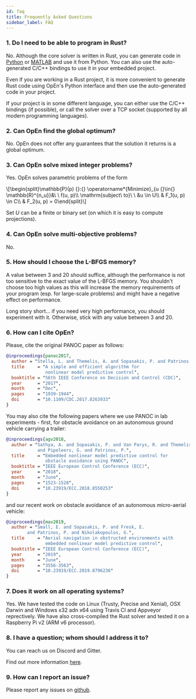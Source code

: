 ```yaml
---
id: faq
title: Frequently Asked Questions
sidebar_label: FAQ
---
```


<script type="text/x-mathjax-config">MathJax.Hub.Config({tex2jax: {inlineMath: [['$','$'], ['\\(','\\)']]}});</script>
<script type="text/javascript" src="https://cdn.mathjax.org/mathjax/latest/MathJax.js?config=TeX-AMS-MML_HTMLorMML"></script>

<script>
  ((window.gitter = {}).chat = {}).options = {
    room: 'alphaville/optimization-engine'
  };
</script>
<script src="https://sidecar.gitter.im/dist/sidecar.v1.js" async defer></script>

### 1. Do I need to be able to program in Rust?

No. Although the core solver is written in Rust, you can
generate code in [Python](./python-interface) or
 [MATLAB](./matlab-interface) and use it from Python.
You can also use the auto-generated C/C++ bindings to use 
it in your embedded project.

Even if you are working in a Rust project, it is more 
convenient to generate Rust code using OpEn's Python
interface and then use the auto-generated code in your
project.

If your project is in some different language, you can 
either use the C/C++ bindings (if possible), or call
the solver over a TCP socket (supported by all modern
programming languages).
  
### 2. Can OpEn find the global optimum?
No. OpEn does not offer any guarantees that the solution it returns is a global optimum.

### 3. Can OpEn solve mixed integer problems?
Yes. OpEn solves parametric problems of the form

<div class="math">
\[\begin{split}\mathbb{P}(p) {}:{} \operatorname*{Minimize}_{u {}\in{} \mathbb{R}^{n_u}}&amp;\ \ f(u, p)\\
\mathrm{subject\ to}\ \  &amp;u \in U\\
&amp; F_1(u, p) \in C\\
&amp; F_2(u, p) = 0\end{split}\]</div>

Set $U$ can be a finite or binary set (on which it is easy to compute projections).  

### 4. Can OpEn solve multi-objective problems?
No.

### 5. How should I choose the L-BFGS memory?
A value between 3 and 20 should suffice, although the performance is not too sensitive to the exact value of the L-BFGS memory. You shouldn't choose too high values as this will increase the memory requirements of your program (esp. for large-scale problems) and might have a negative effect on performance. 

Long story short... if you need very high performance, you should experiment with it. Otherwise, stick with any value between 3 and 20.

### 6. How can I cite OpEn?
Please, cite the original PANOC paper as follows:
```bibtex
@inproceedings{panoc2017,
  author = "Stella, L. and Themelis, A. and Sopasakis, P. and Patrinos, P.",
  title     = "A simple and efficient algorithm for
               nonlinear model predictive control",
  booktitle = "56th IEEE Conference on Decision and Control (CDC)",
  year      = "2017",
  month     = "Dec",
  pages     = "1939-1944",
  doi       = "10.1109/CDC.2017.8263933"
}
```

You may also cite the following papers where we use PANOC in lab experiments - first, for obstacle avoidance on an autonomous ground vehicle carrying a trailer:

```bibtex
@inproceedings{agv2018,
  author = "Sathya, A. and Sopasakis, P. and Van Parys, R. and Themelis, A. 
            and Pipeleers, G. and Patrinos, P.",
  title     = "Embedded nonlinear model predictive control for 
               obstacle avoidance using PANOC",
  booktitle = "IEEE European Control Conference (ECC)",
  year      = "2018",
  month     = "June",
  pages     = "1523-1528",
  doi       = "10.23919/ECC.2018.8550253"
}
```

and our recent work on obstacle avoidance of an autonomous micro-aerial vehicle:

```bibtex
@inproceedings{mav2019,
  author = "Small, E. and Sopasakis, P. and Fresk, E.
        and Patrinos, P. and Nikolakopoulos, G.",
  title     = "Aerial navigation in obstructed environments with
               embedded nonlinear model predictive control",
  booktitle = "IEEE European Control Conference (ECC)",
  year      = "2019",
  month     = "June",
  pages     = "3556-3563",
  doi       = "10.23919/ECC.2019.8796236"
}
```

### 7. Does it work on all operating systems?
Yes. We have tested the code on Linux (Trusty, Precise 
and Xenial), OSX Darwin and Windows x32 adn x64
using Travis CI and Appveyor reprectively. We have 
also cross-compiled the Rust solver and tested it 
on a Raspberry Pi v2 (ARM v6 processor).

### 8. I have a question; whom should I address it to?
You can reach us on Discord and Gitter. 

Find out more information [here](https://alphaville.github.io/optimization-engine/blog/2019/03/06/talk-to-us).

### 9. How can I report an issue?
Please report any issues on [github](https://github.com/alphaville/optimization-engine/issues).

